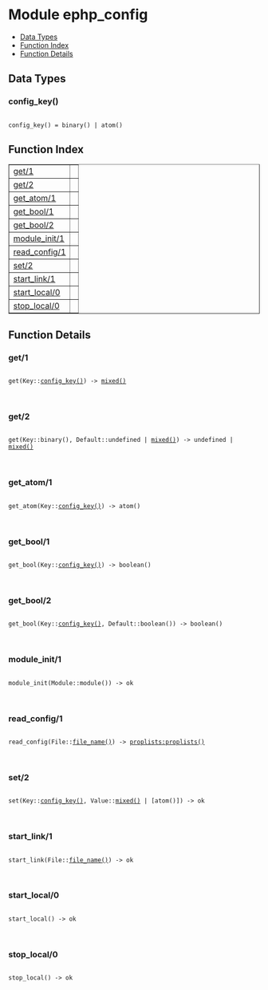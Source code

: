 

# Module ephp_config #
* [Data Types](#types)
* [Function Index](#index)
* [Function Details](#functions)

<a name="types"></a>

## Data Types ##




### <a name="type-config_key">config_key()</a> ###


<pre><code>
config_key() = binary() | atom()
</code></pre>

<a name="index"></a>

## Function Index ##


<table width="100%" border="1" cellspacing="0" cellpadding="2" summary="function index"><tr><td valign="top"><a href="#get-1">get/1</a></td><td></td></tr><tr><td valign="top"><a href="#get-2">get/2</a></td><td></td></tr><tr><td valign="top"><a href="#get_atom-1">get_atom/1</a></td><td></td></tr><tr><td valign="top"><a href="#get_bool-1">get_bool/1</a></td><td></td></tr><tr><td valign="top"><a href="#get_bool-2">get_bool/2</a></td><td></td></tr><tr><td valign="top"><a href="#module_init-1">module_init/1</a></td><td></td></tr><tr><td valign="top"><a href="#read_config-1">read_config/1</a></td><td></td></tr><tr><td valign="top"><a href="#set-2">set/2</a></td><td></td></tr><tr><td valign="top"><a href="#start_link-1">start_link/1</a></td><td></td></tr><tr><td valign="top"><a href="#start_local-0">start_local/0</a></td><td></td></tr><tr><td valign="top"><a href="#stop_local-0">stop_local/0</a></td><td></td></tr></table>


<a name="functions"></a>

## Function Details ##

<a name="get-1"></a>

### get/1 ###

<pre><code>
get(Key::<a href="#type-config_key">config_key()</a>) -&gt; <a href="#type-mixed">mixed()</a>
</code></pre>
<br />

<a name="get-2"></a>

### get/2 ###

<pre><code>
get(Key::binary(), Default::undefined | <a href="#type-mixed">mixed()</a>) -&gt; undefined | <a href="#type-mixed">mixed()</a>
</code></pre>
<br />

<a name="get_atom-1"></a>

### get_atom/1 ###

<pre><code>
get_atom(Key::<a href="#type-config_key">config_key()</a>) -&gt; atom()
</code></pre>
<br />

<a name="get_bool-1"></a>

### get_bool/1 ###

<pre><code>
get_bool(Key::<a href="#type-config_key">config_key()</a>) -&gt; boolean()
</code></pre>
<br />

<a name="get_bool-2"></a>

### get_bool/2 ###

<pre><code>
get_bool(Key::<a href="#type-config_key">config_key()</a>, Default::boolean()) -&gt; boolean()
</code></pre>
<br />

<a name="module_init-1"></a>

### module_init/1 ###

<pre><code>
module_init(Module::module()) -&gt; ok
</code></pre>
<br />

<a name="read_config-1"></a>

### read_config/1 ###

<pre><code>
read_config(File::<a href="#type-file_name">file_name()</a>) -&gt; <a href="proplists.md#type-proplists">proplists:proplists()</a>
</code></pre>
<br />

<a name="set-2"></a>

### set/2 ###

<pre><code>
set(Key::<a href="#type-config_key">config_key()</a>, Value::<a href="#type-mixed">mixed()</a> | [atom()]) -&gt; ok
</code></pre>
<br />

<a name="start_link-1"></a>

### start_link/1 ###

<pre><code>
start_link(File::<a href="#type-file_name">file_name()</a>) -&gt; ok
</code></pre>
<br />

<a name="start_local-0"></a>

### start_local/0 ###

<pre><code>
start_local() -&gt; ok
</code></pre>
<br />

<a name="stop_local-0"></a>

### stop_local/0 ###

<pre><code>
stop_local() -&gt; ok
</code></pre>
<br />

